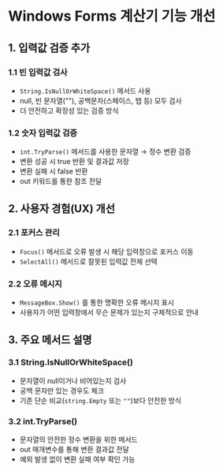 # Windows Forms 계산기 기능 개선

## 1. 입력값 검증 추가

### 1.1 빈 입력값 검사

- `String.IsNullOrWhiteSpace()` 메서드 사용
- null, 빈 문자열(""), 공백문자(스페이스, 탭 등) 모두 검사
- 더 안전하고 확장성 있는 검증 방식

### 1.2 숫자 입력값 검증

- `int.TryParse()` 메서드를 사용한 문자열 → 정수 변환 검증
- 변환 성공 시 true 반환 및 결과값 저장
- 변환 실패 시 false 반환
- out 키워드를 통한 참조 전달

## 2. 사용자 경험(UX) 개선

### 2.1 포커스 관리

- `Focus()` 메서드로 오류 발생 시 해당 입력창으로 포커스 이동
- `SelectAll()` 메서드로 잘못된 입력값 전체 선택

### 2.2 오류 메시지

- `MessageBox.Show()` 를 통한 명확한 오류 메시지 표시
- 사용자가 어떤 입력창에서 무슨 문제가 있는지 구체적으로 안내

## 3. 주요 메서드 설명

### 3.1 String.IsNullOrWhiteSpace()

- 문자열이 null이거나 비어있는지 검사
- 공백 문자만 있는 경우도 체크
- 기존 단순 비교(`string.Empty` 또는 `""`)보다 안전한 방식

### 3.2 int.TryParse()

- 문자열의 안전한 정수 변환을 위한 메서드
- out 매개변수를 통해 변환 결과값 전달
- 예외 발생 없이 변환 실패 여부 확인 가능
